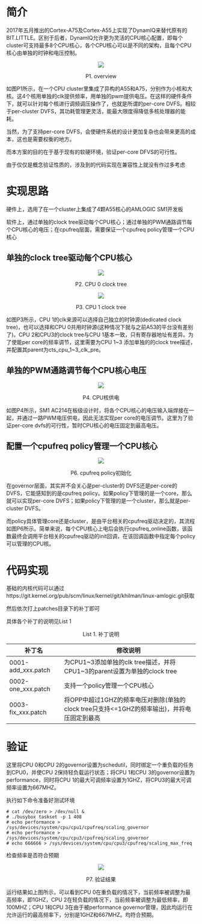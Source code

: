 # 简介

2017年五月推出的Cortex-A75及Cortex-A55上实现了DynamIQ来替代原有的BIT.LITTLE。区别于后者，DynamIQ允许更为灵活的CPU核心配置，即每个cluster可支持最多8个CPU核心，各个CPU核心可以是不同的架构，且每个CPU核心由单独的时钟和电压控制。

<div align="center"><img src="images/overview.png"></div>

<p align="center">P1. overview</p>

如图P1所示，在一个CPU cluster里集成了异构的A55和A75，分别作为小核和大核。这4个核用单独的clk提供频率，用单独的pwm提供电压。在这样的硬件条件下，就可以针对每个核进行调频调压操作了，也就是所谓的per-core DVFS。相较于per-cluster DVFS，其功耗管理更灵活，能最大限度得降低多核处理器的能耗。

当然，为了支持per-core DVFS，会使硬件系统的设计更加复杂也会带来更高的成本，这也是需要权衡的地方。

而本方案的目的在于基于现有的软硬环境，验证per-core DFVS的可行性。

由于仅仅是概念验证性质的，涉及到的代码实现在兼容性上就没有作过多考虑

# 实现思路

硬件上，选用了在一个cluster上集成了4颗A55核心的AMLOGIC SM1开发板

软件上，通过单独的clock tree驱动每个CPU核心；通过单独的PWM通路调节每个CPU核心的电压；在cpufreq层面，需要保证一个cpufreq policy管理一个CPU核心

## 单独的clock tree驱动每个CPU核心

<div align="center"><img src="images/cpu0_clk_tree.png"></div>

<p align="center">P2. CPU 0 clock tree</p>

<div align="center"><img src="images/cpu_1_clk_tree.png"></div>

<p align="center">P3. CPU 1 clock tree</p>

如图P3所示，CPU 1的clk来源可以选择自己独立的时钟源(dedicated clock tree)，也可以选择和CPU 0共用时钟源(这种情况下就与之前A53的平台没有差别了)。CPU 2和CPU3的clock tree与CPU 1基本一致，只有寄存器地址有差异。为了使能per core的频率调节，这里需要为CPU 1~3 添加单独的的clock tree描述，并配置其parent为cts_cpu_1~3_clk_pre。

## 单独的PWM通路调节每个CPU核心电压

<div align="center"><img src="images/CPU_VOLTAGE.png"></div>

<p align="center">P4. CPU核供电</p>

如图P4所示，SM1 AC214在板级设计时，将各个CPU核心的电压输入端焊接在一起，并通过一路PWM电压供电，因此无法实现per core的电压调节。这里为了验证per-core dvfs的可行性，暂时CPU核心的电压固定到最高电压。

## 配置一个cpufreq policy管理一个CPU核心

<div align="center"><img src="images/cpufreq_policy_init.png"></div>

<p align="center">P6. cpufreq policy初始化</p>

在governor层面，其实并不会关心是per-cluster的 DVFS还是per-core的DVFS，它能感知到的是cpufreq policy。如果policy下管理的是一个core，那么就可以实现per-core DVFS；如果policy下管理的是一个cluster，那么就是per-cluster DVFS。

而policy具体管理core还是cluster，是由平台相关的cpufreq驱动决定的，其流程如图P6所示。简单来说，每个CPU核心上电后会执行cpufreq_online函数，该函数最终会调用平台相关的cpufreq驱动的init回调，在该回调函数中指定每个policy可以管理的CPU核。

# 代码实现

基础的内核代码可以通过https://git.kernel.org/pub/scm/linux/kernel/git/khilman/linux-amlogic.git获取

然后依次打上patches目录下的补丁即可

具体各个补丁的说明见List 1

<p align="center">List 1. 补丁说明</p>

| 补丁名             | 修改说明                                                     |
| ------------------ | ------------------------------------------------------------ |
| 0001-add_xxx.patch | 为CPU1\~3添加单独的clk tree描述，并将CPU1\~3的parent设置为单独的clock tree |
| 0002-one_xxx.patch | 支持一个policy管理一个CPU核心                                |
| 0003-fix_xxx.patch | 将OPP中超过1GHZ的频率电压对删除(单独的clock tree只支持<=1GHZ的频率输出)，并将电压固定到最高 |

# 验证

这里将CPU 0和CPU 2的governor设置为schedutil，同时绑定一个重负载的任务到CPU0，并使CPU 2保持轻负载运行状态；将CPU 1和CPU 3的governor设置为performance，同时将CPU 1的最大可调频率设置为1GHZ，将CPU3的最大可调频率设置为667MHZ。

执行如下命令准备好测试环境

```
# cat /dev/zero > /dev/null &
# ./busybox taskset -p 1 408
# echo performance > /sys/devices/system/cpu/cpu1/cpufreq/scaling_governor
# echo performance > /sys/devices/system/cpu/cpu3/cpufreq/scaling_governor
# echo 666666 > /sys/devices/system/cpu/cpu3/cpufreq/scaling_max_freq
```

检查频率是否符合预期

<div align="center"><img src="images/verification.png"></div>

<p align="center">P7. 验证结果</p>

运行结果如上图所示，可以看到CPU 0在重负载的情况下，当前频率被调整为最高频率，即1GHZ，CPU 2在轻负载的情况下，当前频率被调整为最低频率，即100MHZ；CPU 1和CPU 3在由于被performance governor管理，因此均运行在允许运行的最高频率下，分别是1GHZ和667MHZ。均符合预期。

